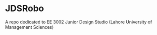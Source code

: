 # JDSRobo
A repo dedicated to  EE 3002 Junior Design Studio (Lahore University of Management Sciences) 
